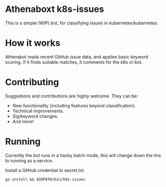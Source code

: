 # Athenaboxt k8s-issues

This is a simple (WIP) bot, for classifying issues in kubernetes/kubernetes.

# How it works

Athenabot reads recent GitHub issue data, and applies basic keyword scoring. If it finds suitable matches, it comments for the k8s ci-bot.

# Contributing

Suggestions and contributions are highly welcome. They can be:

* New functionality (including features beyond classification).
* Technical improvements.
* Sig/keyword changes.
* And more!

# Running

Currently the bot runs in a hacky batch mode, this will change down the line to running as a service.

Install a GitHub credential to secret.txt.

`go install && $GOPATH/bin/k8s-issues`
